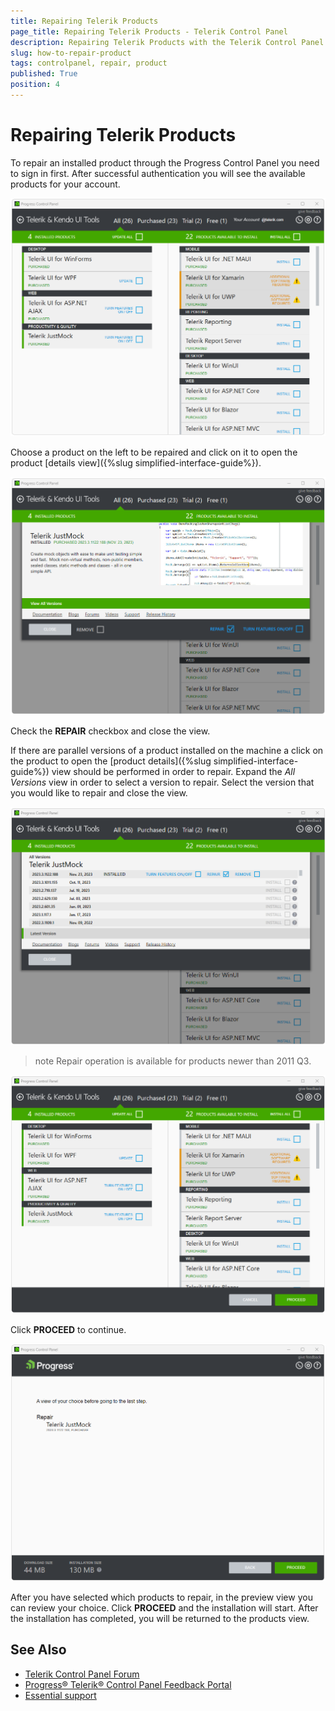 ```yaml
---
title: Repairing Telerik Products
page_title: Repairing Telerik Products - Telerik Control Panel
description: Repairing Telerik Products with the Telerik Control Panel.
slug: how-to-repair-product
tags: controlpanel, repair, product
published: True
position: 4 
---
```


# Repairing Telerik Products

To repair an installed product through the Progress Control Panel you need to sign in first. After successful authentication you will see the available products for your account.

![Repair Telerik Product](images/repair-product.png)

Choose a product on the left to be repaired and click on it to open the product [details view]({%slug simplified-interface-guide%}).
 
![Choose Telerik Product](images/choose-product.png)

Check the **REPAIR** checkbox and close the view.

If there are parallel versions of a product installed on the machine a click on the product to open the [product details]({%slug simplified-interface-guide%}) view should be performed in order to repair. Expand the *All Versions* view in order to select a version to repair. Select the version that you would like to repair and close the view.

![Repair Version Telerik Product](images/repair-version-product.png)

>note Repair operation is available for products newer than 2011 Q3. 

![Proceed Repair Telerik Product](images/proceed-repair-product.png)

Click **PROCEED** to continue.

![Proceed Repair Step Telerik Product](images/proceed-repair-product-step.png)

After you have selected which products to repair, in the preview view you can review your choice. Click **PROCEED** and the installation will start. After the installation has completed, you will be returned to the products view. 

## See Also

* [Telerik Control Panel Forum](https://www.telerik.com/forums/telerik-control-panel)
* [Progress® Telerik® Control Panel Feedback Portal](https://feedback.telerik.com/controlpanel) 
* [Essential support](http://www.telerik.com/support) 
